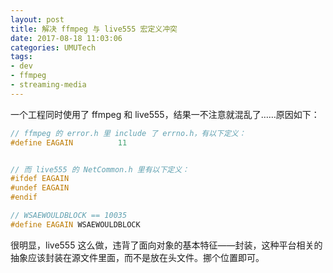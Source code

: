 ```yaml
---
layout: post
title: 解决 ffmpeg 与 live555 宏定义冲突
date: 2017-08-18 11:03:06
categories: UMUTech
tags:
- dev
- ffmpeg
- streaming-media
---
```

一个工程同时使用了 ffmpeg 和 live555，结果一不注意就混乱了……原因如下：

```cpp
// ffmpeg 的 error.h 里 include 了 errno.h，有以下定义：
#define EAGAIN          11


// 而 live555 的 NetCommon.h 里有以下定义：
#ifdef EAGAIN
#undef EAGAIN
#endif

// WSAEWOULDBLOCK == 10035
#define EAGAIN WSAEWOULDBLOCK
```

很明显，live555 这么做，违背了面向对象的基本特征——封装，这种平台相关的抽象应该封装在源文件里面，而不是放在头文件。挪个位置即可。
